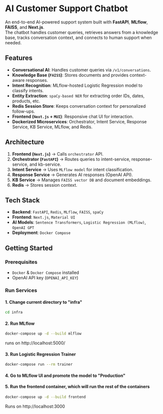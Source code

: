 # AI Customer Support Chatbot  

An end-to-end AI-powered support system built with **FastAPI**, **MLflow**, **FAISS**, and **Next.js**.  
The chatbot handles customer queries, retrieves answers from a knowledge base, tracks conversation context, and connects to human support when needed.  

## Features  
- **Conversational AI**: Handles customer queries via `/v1/conversations`.  
- **Knowledge Base (`FAISS`)**: Stores documents and provides context-aware responses.  
- **Intent Recognition**: MLflow-hosted Logistic Regression model to classify intents.  
- **Entity Extraction**: `spaCy-based NER` for extracting order IDs, dates, products, etc.  
- **Redis Session Store**: Keeps conversation context for personalized follow-ups.  
- **Frontend (`Next.js` + `MUI`)**: Responsive chat UI for interaction.  
- **Dockerized Microservices**: Orchestrator, Intent Service, Response Service, KB Service, MLflow, and Redis.  

## Architecture  
1. **Frontend (`Next.js`)** → Calls `orchestrator` API.  
2. **Orchestrator (`FastAPI`)** → Routes queries to intent-service, response-service, and kb-service.  
3. **Intent Service** → Uses `MLflow model` for intent classification.  
4. **Response Service** → Generates AI responses (OpenAI API).  
5. **KB Service** → Manages `FAISS vector DB` and document embeddings.  
6. **Redis** → Stores session context.  

## Tech Stack  
- **Backend**: `FastAPI`, `Redis`, `MLflow`, `FAISS`, `spaCy`  
- **Frontend**: `Next.js`, `Material UI`  
- **AI Models**: `Sentence Transformers`, `Logistic Regression (MLflow)`, `OpenAI GPT`  
- **Deployment**: `Docker Compose` 

## Getting Started  
### Prerequisites  
- `Docker` & `Docker Compose` installed  
- OpenAI API key (`OPENAI_API_KEY`)  

### Run Services
#### 1. Change current directory to "infra"
```bash
cd infra
```
#### 2. Run MLflow
```bash
docker-compose up -d --build mlflow
```
runs on http://localhost:5000/

#### 3. Run Logistic Regression Trainer
```bash
docker-compose run --rm trainer
```

#### 4. Go to MLflow UI and promote the model to "Production"

#### 5. Run the frontend container, which will run the rest of the containers
```bash
docker-compose up -d --build frontend
```
Runs on http://localhost:3000
